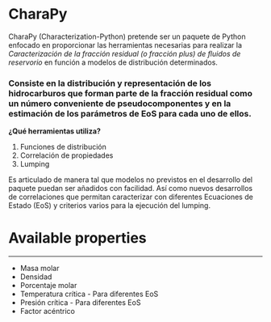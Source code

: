 # CharaPy

CharaPy (Characterization-Python) pretende ser un paquete de Python enfocado en proporcionar las herramientas necesarias para realizar la *Caracterización de la fracción residual (o fracción plus) de fluidos de reservorio* en función a modelos de distribución determinados. 

### Consiste en la distribución y representación de los hidrocarburos que forman parte de la fracción residual como un número conveniente de pseudocomponentes y en la estimación de los parámetros de EoS para cada uno de ellos.

**¿Qué herramientas utiliza?**

1.   Funciones de distribución
2.   Correlación de propiedades
3.   Lumping

Es articulado de manera tal que modelos no previstos en el desarrollo del paquete puedan ser añadidos con facilidad. Así como nuevos desarrollos de correlaciones que permitan caracterizar con diferentes Ecuaciones de Estado (EoS) y criterios varios para la ejecución del lumping. 

# Available properties
------------------------------------------------------
* Masa molar
* Densidad
* Porcentaje molar
* Temperatura crítica - Para diferentes EoS
* Presión crítica - Para diferentes EoS
* Factor acéntrico
